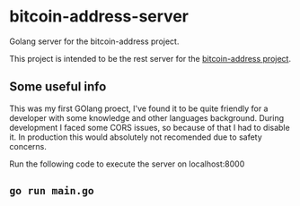 # bitcoin-address-server
Golang server for the bitcoin-address project.

This project is intended to be the rest server for the [bitcoin-address project](https://github.com/sbner/bitcoin-address "bitcoin-address repo").

## Some useful info

This was my first GOlang proect, I've found it to be quite friendly for a developer with some knowledge and other languages background. 
During development I faced some CORS issues, so because of that I had to disable it. In production this would absolutely not recomended due to safety concerns.

Run the following code to execute the server on localhost:8000

## `go run main.go`
